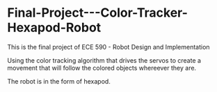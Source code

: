 # Final-Project---Color-Tracker-Hexapod-Robot

This is the final project of ECE 590 - Robot Design and Implementation

Using the color tracking algorithm that drives the servos to create a movement that will follow 
the colored objects whereever they are.

The robot is in the form of hexapod.
